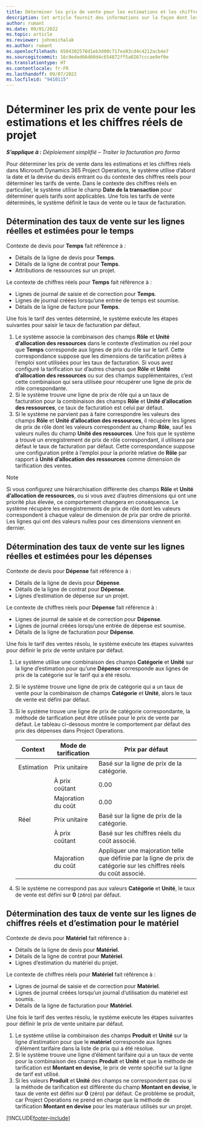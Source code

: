```yaml
---
title: Déterminer les prix de vente pour les estimations et les chiffres réels de projet
description: Cet article fournit des informations sur la façon dont les prix de vente sur les estimations de projet et les chiffres réels sont déterminés.
author: rumant
ms.date: 09/01/2022
ms.topic: article
ms.reviewer: johnmichalak
ms.author: rumant
ms.openlocfilehash: 6504302578d1eb3d00c717ea93cd4c4212acb4e7
ms.sourcegitcommit: 16c9eded66d60d4c654872ff5a0267cccae9ef0e
ms.translationtype: HT
ms.contentlocale: fr-FR
ms.lasthandoff: 09/07/2022
ms.locfileid: "9410115"
---
```

# <a name="determine-sales-prices-for-project-estimates-and-actuals"></a>Déterminer les prix de vente pour les estimations et les chiffres réels de projet

_**S’applique à :** Déploiement simplifié – Traiter la facturation pro forma_

Pour déterminer les prix de vente dans les estimations et les chiffres réels dans Microsoft Dynamics 365 Project Operations, le système utilise d’abord la date et la devise du devis entrant ou du contexte des chiffres réels pour déterminer les tarifs de vente. Dans le contexte des chiffres réels en particulier, le système utilise le champ **Date de la transaction** pour déterminer quels tarifs sont applicables. Une fois les tarifs de vente déterminés, le système définit le taux de vente ou le taux de facturation.

## <a name="determining-sales-rates-on-actual-and-estimate-lines-for-time"></a>Détermination des taux de vente sur les lignes réelles et estimées pour le temps

Contexte de devis pour **Temps** fait référence à :

- Détails de la ligne de devis pour **Temps**.
- Détails de la ligne de contrat pour **Temps**.
- Attributions de ressources sur un projet.

Le contexte de chiffres réels pour **Temps** fait référence à :

- Lignes de journal de saisie et de correction pour **Temps**.
- Lignes de journal créées lorsqu’une entrée de temps est soumise.
- Détails de la ligne de facture pour **Temps**. 

Une fois le tarif des ventes déterminé, le système exécute les étapes suivantes pour saisir le taux de facturation par défaut.

1. Le système associe la combinaison des champs **Rôle** et **Unité d’allocation des ressources** dans le contexte d’estimation ou réel pour que **Temps** corresponde aux lignes de prix du rôle sur le tarif. Cette correspondance suppose que les dimensions de tarification prêtes à l’emploi sont utilisées pour les taux de facturation. Si vous avez configuré la tarification sur d’autres champs que **Rôle** et **Unité d’allocation des ressources** ou sur des champs supplémentaires, c’est cette combinaison qui sera utilisée pour récupérer une ligne de prix de rôle correspondante.
1. Si le système trouve une ligne de prix de rôle qui a un taux de facturation pour la combinaison des champs **Rôle** et **Unité d’allocation des ressources**, ce taux de facturation est celui par défaut.
1. Si le système ne parvient pas à faire correspondre les valeurs des champs **Rôle** et **Unité d’allocation des ressources**, il récupère les lignes de prix de rôle dont les valeurs correspondent au champ **Rôle**, sauf les valeurs nulles du champ **Unité des ressources**. Une fois que le système a trouvé un enregistrement de prix de rôle correspondant, il utilisera par défaut le taux de facturation par défaut. Cette correspondance suppose une configuration prête à l’emploi pour la priorité relative de **Rôle** par rapport à **Unité d’allocation des ressources** comme dimension de tarification des ventes.

> [!NOTE]
> Si vous configurez une hiérarchisation différente des champs **Rôle** et **Unité d’allocation de ressources**, ou si vous avez d’autres dimensions qui ont une priorité plus élevée, ce comportement changera en conséquence. Le système récupère les enregistrements de prix de rôle dont les valeurs correspondent à chaque valeur de dimension de prix par ordre de priorité. Les lignes qui ont des valeurs nulles pour ces dimensions viennent en dernier.

## <a name="determining-sales-rates-on-actual-and-estimate-lines-for-expense"></a>Détermination des taux de vente sur les lignes réelles et estimées pour les dépenses

Contexte de devis pour **Dépense** fait référence à :

- Détails de la ligne de devis pour **Dépense**.
- Détails de la ligne de contrat pour **Dépense**.
- Lignes d’estimation de dépense sur un projet.

Le contexte de chiffres réels pour **Dépense** fait référence à :

- Lignes de journal de saisie et de correction pour **Dépense**.
- Lignes de journal créées lorsqu’une entrée de dépense est soumise.
- Détails de la ligne de facturation pour **Dépense**. 

Une fois le tarif des ventes résolu, le système exécute les étapes suivantes pour définir le prix de vente unitaire par défaut.

1. Le système utilise une combinaison des champs **Catégorie** et **Unité** sur la ligne d’estimation pour qu’une **Dépense** corresponde aux lignes de prix de la catégorie sur le tarif qui a été résolu.
1. Si le système trouve une ligne de prix de catégorie qui a un taux de vente pour la combinaison de champs **Catégorie** et **Unité**, alors le taux de vente est défini par défaut.
1. Si le système trouve une ligne de prix de catégorie correspondante, la méthode de tarification peut être utilisée pour le prix de vente par défaut. Le tableau ci-dessous montre le comportement par défaut des prix des dépenses dans Project Operations.

    | Context | Mode de tarification | Prix par défaut |
    | --- | --- | --- |
    | Estimation | Prix unitaire | Basé sur la ligne de prix de la catégorie. |
    |        | À prix coûtant | 0.00 |
    |        | Majoration du coût | 0.00 |
    | Réel | Prix unitaire | Basé sur la ligne de prix de la catégorie. |
    |        | À prix coûtant | Basé sur les chiffres réels du coût associé. |
    |        | Majoration du coût | Appliquer une majoration telle que définie par la ligne de prix de catégorie sur les chiffres réels du coût associé. |

1. Si le système ne correspond pas aux valeurs **Catégorie** et **Unité**, le taux de vente est défini sur **0** (zéro) par défaut.

## <a name="determining-sales-rates-on-actual-and-estimate-lines-for-material"></a>Détermination des taux de vente sur les lignes de chiffres réels et d’estimation pour le matériel

Contexte de devis pour **Matériel** fait référence à :

- Détails de la ligne de devis pour **Matériel**.
- Détails de la ligne de contrat pour **Matériel**.
- Lignes d’estimation du matériel du projet.

Le contexte de chiffres réels pour **Matériel** fait référence à :

- Lignes de journal de saisie et de correction pour **Matériel**.
- Lignes de journal créées lorsqu’un journal d’utilisation du matériel est soumis.
- Détails de la ligne de facturation pour **Matériel**. 

Une fois le tarif des ventes résolu, le système exécute les étapes suivantes pour définir le prix de vente unitaire par défaut.

1. Le système utilise la combinaison des champs **Produit** et **Unité** sur la ligne d’estimation pour que le **matériel** corresponde aux lignes d’élément tarifaire dans la liste de prix qui a été résolue.
1. Si le système trouve une ligne d’élément tarifaire qui a un taux de vente pour la combinaison des champs **Produit** et **Unité** et que la méthode de tarification est **Montant en devise**, le prix de vente spécifié sur la ligne de tarif est utilisé. 
1. Si les valeurs **Produit** et **Unité** des champs ne correspondent pas ou si la méthode de tarification est différente du champ **Montant en devise**, le taux de vente est défini sur **0** (zéro) par défaut. Ce problème se produit, car Project Operations ne prend en charge que la méthode de tarification **Montant en devise** pour les matériaux utilisés sur un projet.

[!INCLUDE[footer-include](../../includes/footer-banner.md)]
